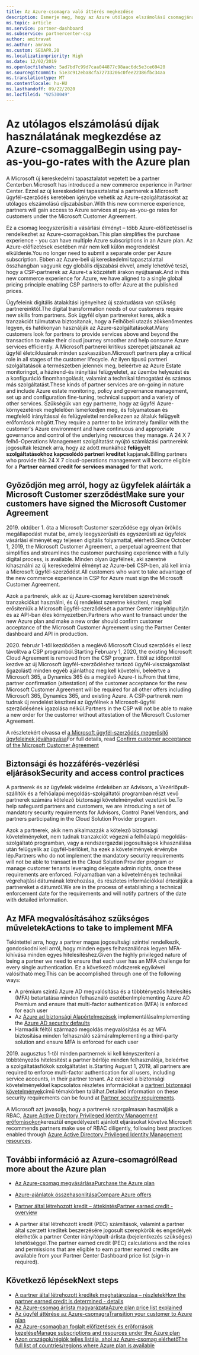 ```yaml
---
title: Az Azure-csomagra való áttérés megkezdése
description: Ismerje meg, hogy az Azure utólagos elszámolású csomagjának használatával milyen információkat és ügyfeleket kell megismernie, beleértve az első lépéseket, a biztonsági óvintézkedéseket és a kezdéshez szükséges tudnivalókat.
ms.topic: article
ms.service: partner-dashboard
ms.subservice: partnercenter-csp
author: amitravat
ms.author: amrava
ms.custom: SEOAPR.20
ms.localizationpriority: High
ms.date: 12/02/2019
ms.openlocfilehash: 5ad7bd7c99d7caa044877c98aac6dc5e3ce69420
ms.sourcegitcommit: 51e3c912eba8cfa72733206c0fee22386fbc34aa
ms.translationtype: MT
ms.contentlocale: hu-HU
ms.lasthandoff: 09/22/2020
ms.locfileid: "92530049"
---
```

# <a name="begin-using-pay-as-you-go-rates-with-the-azure-plan"></a><span data-ttu-id="b7c53-103">Az utólagos elszámolású díjak használatának megkezdése az Azure-csomaggal</span><span class="sxs-lookup"><span data-stu-id="b7c53-103">Begin using pay-as-you-go-rates with the Azure plan</span></span>

<span data-ttu-id="b7c53-104">A Microsoft új kereskedelmi tapasztalatot vezetett be a partner Centerben.</span><span class="sxs-lookup"><span data-stu-id="b7c53-104">Microsoft has introduced a new commerce experience in Partner Center.</span></span>  <span data-ttu-id="b7c53-105">Ezzel az új kereskedelmi tapasztalattal a partnerek a Microsoft ügyfél-szerződés keretében igénybe vehetik az Azure-szolgáltatásokat az utólagos elszámolású díjszabásban.</span><span class="sxs-lookup"><span data-stu-id="b7c53-105">With this new commerce experience, partners will gain access to Azure services at pay-as-you-go rates for customers under the Microsoft Customer Agreement.</span></span>

<span data-ttu-id="b7c53-106">Ez a csomag leegyszerűsíti a vásárlási élményt – több Azure-előfizetéssel is rendelkezhet az Azure-csomagokban.</span><span class="sxs-lookup"><span data-stu-id="b7c53-106">This plan simplifies the purchase experience - you can have multiple Azure subscriptions in an Azure plan.</span></span> <span data-ttu-id="b7c53-107">Az Azure-előfizetések esetében már nem kell külön megrendelést elküldenie.</span><span class="sxs-lookup"><span data-stu-id="b7c53-107">You no longer need to submit a separate order per Azure subscription.</span></span> <span data-ttu-id="b7c53-108">Ebben az Azure-beli új kereskedelmi tapasztalattal összhangban vagyunk egy globális díjszabási elvvel, amely lehetővé teszi, hogy a CSP-partnerek az Azure-t a közzétett árakon nyújtsanak.</span><span class="sxs-lookup"><span data-stu-id="b7c53-108">And in this new commerce experience for Azure, we have aligned to a single global pricing principle enabling CSP partners to offer Azure at the published prices.</span></span>

<span data-ttu-id="b7c53-109">Ügyfeleink digitális átalakítási igényeihez új szaktudásra van szükség partnereinktől.</span><span class="sxs-lookup"><span data-stu-id="b7c53-109">The digital transformation needs of our customers require new skills from partners.</span></span> <span data-ttu-id="b7c53-110">Sok ügyfél olyan partnereket keres, akik a tranzakciót túlmutatva biztosítanak, hogy a Felhőbeli utazás zökkenőmentes legyen, és hatékonyan használják az Azure-szolgáltatásokat.</span><span class="sxs-lookup"><span data-stu-id="b7c53-110">Many customers look for partners to provide services above and beyond the transaction to make their cloud journey smoother and help consume Azure services efficiently.</span></span> <span data-ttu-id="b7c53-111">A Microsoft partnerei kritikus szerepet játszanak az ügyfél életciklusának minden szakaszában.</span><span class="sxs-lookup"><span data-stu-id="b7c53-111">Microsoft partners play a critical role in all stages of the customer lifecycle.</span></span> <span data-ttu-id="b7c53-112">Az ilyen típusú partneri szolgáltatások a természetben jelennek meg, beleértve az Azure Estate monitoringot, a házirend-és irányítási felügyeletet, az üzembe helyezést és a konfiguráció finomhangolását, valamint a technikai támogatást és számos más szolgáltatást.</span><span class="sxs-lookup"><span data-stu-id="b7c53-112">These kinds of partner services are on-going in nature and include Azure estate monitoring, policy and governance management, set up and configuration fine-tuning, technical support and a variety of other services.</span></span> <span data-ttu-id="b7c53-113">Szükségük van egy partnerre, hogy az ügyfél Azure-környezetének megfelelően Ismerkedjen meg, és folyamatosan és megfelelő irányítással és felügyelettel rendelkezzen az általuk felügyelt erőforrások mögött.</span><span class="sxs-lookup"><span data-stu-id="b7c53-113">They require a partner to be intimately familiar with the customer's Azure environment and have continuous and appropriate governance and control of the underlying resources they manage.</span></span> <span data-ttu-id="b7c53-114">A 24 X 7 felhő-Operations Management szolgáltatást nyújtó számlázási partnereink jogosultak lesznek arra, hogy az adott munkához **felügyelt szolgáltatásokhoz kapcsolódó partneri kreditet** kapjanak.</span><span class="sxs-lookup"><span data-stu-id="b7c53-114">Billing partners who provide this 24 X 7 cloud-operations management will become eligible for a **Partner earned credit for services managed** for that work.</span></span>

## <a name="make-sure-your-customers-have-signed-the-microsoft-customer-agreement"></a><span data-ttu-id="b7c53-115">Győződjön meg arról, hogy az ügyfelek aláírták a Microsoft Customer szerződést</span><span class="sxs-lookup"><span data-stu-id="b7c53-115">Make sure your customers have signed the Microsoft Customer Agreement</span></span>

<span data-ttu-id="b7c53-116">2019. október 1. óta a Microsoft Customer szerződése egy olyan örökös megállapodást mutat be, amely leegyszerűsíti és egyszerűsíti az ügyfelek vásárlási élményét egy teljesen digitális folyamattal, elérhető.</span><span class="sxs-lookup"><span data-stu-id="b7c53-116">Since October 1, 2019, the Microsoft Customer Agreement, a perpetual agreement that simplifies and streamlines the customer purchasing experience with a fully digital process, is available.</span></span> <span data-ttu-id="b7c53-117">Minden olyan ügyfélnek, aki szeretné kihasználni az új kereskedelmi élményt az Azure-beli CSP-ben, alá kell írnia a Microsoft ügyfél-szerződést.</span><span class="sxs-lookup"><span data-stu-id="b7c53-117">All customers who want to take advantage of the new commerce experience in CSP for Azure must sign the Microsoft Customer Agreement.</span></span>

<span data-ttu-id="b7c53-118">Azok a partnerek, akik az új Azure-csomag keretében szeretnének tranzakciókat használni, és új rendelést szeretne készíteni, meg kell erősíteniük a Microsoft ügyfél-szerződését a partner Center irányítópultján és az API-ban éles környezetben.</span><span class="sxs-lookup"><span data-stu-id="b7c53-118">Partners who want to transact under the new Azure plan and make a new order should confirm customer acceptance of the Microsoft Customer Agreement using the Partner Center dashboard and API in production.</span></span>

<span data-ttu-id="b7c53-119">2020. február 1-től kezdődően a meglévő Microsoft Cloud szerződés el lesz távolítva a CSP programból.</span><span class="sxs-lookup"><span data-stu-id="b7c53-119">Starting February 1, 2020, the existing Microsoft Cloud Agreement is removed from the CSP program.</span></span> <span data-ttu-id="b7c53-120">Ettől az időponttól kezdve az új Microsoft ügyfél-szerződéshez tartozó ügyfél-visszaigazolást (igazolást) minden egyéb ajánlathoz meg kell követelni, beleértve a Microsoft 365, a Dynamics 365 és a meglévő Azure-t is.</span><span class="sxs-lookup"><span data-stu-id="b7c53-120">From that time, partner confirmation (attestation) of the customer acceptance for the new Microsoft Customer Agreement will be required for all other offers including Microsoft 365, Dynamics 365, and existing Azure.</span></span> <span data-ttu-id="b7c53-121">A CSP-partnerek nem tudnak új rendelést készíteni az ügyfélnek a Microsoft-ügyfél szerződésének igazolása nélkül.</span><span class="sxs-lookup"><span data-stu-id="b7c53-121">Partners in the CSP will not be able to make a new order for the customer without attestation of the Microsoft Customer Agreement.</span></span>

<span data-ttu-id="b7c53-122">A részletekért olvassa el [a Microsoft ügyfél-szerződés megerősítő ügyfeleinek jóváhagyása](confirm-customer-agreement.md)</span><span class="sxs-lookup"><span data-stu-id="b7c53-122">For full details, read [Confirm customer acceptance of the Microsoft Customer Agreement](confirm-customer-agreement.md)</span></span>

## <a name="security-and-access-control-practices"></a><span data-ttu-id="b7c53-123">Biztonsági és hozzáférés-vezérlési eljárások</span><span class="sxs-lookup"><span data-stu-id="b7c53-123">Security and access control practices</span></span>

<span data-ttu-id="b7c53-124">A partnerek és az ügyfelek védelme érdekében az Advisors, a Vezérlőpult-szállítók és a felhőalapú megoldás-szolgáltatói programban részt vevő partnerek számára kötelező biztonsági követelményeket vezetünk be.</span><span class="sxs-lookup"><span data-stu-id="b7c53-124">To help safeguard partners and customers, we are introducing a set of mandatory security requirements for Advisors, Control Panel Vendors, and partners participating in the Cloud Solution Provider program.</span></span>

<span data-ttu-id="b7c53-125">Azok a partnerek, akik nem alkalmazzák a kötelező biztonsági követelményeket, nem tudnak tranzakciót végezni a felhőalapú megoldás-szolgáltató programban, vagy a rendszergazdai jogosultságok kihasználása után felügyelik az ügyfél-bérlőket, ha ezek a követelmények érvénybe lép.</span><span class="sxs-lookup"><span data-stu-id="b7c53-125">Partners who do not implement the mandatory security requirements will not be able to transact in the Cloud Solution Provider program or manage customer tenants leveraging delegate admin rights, once these requirements are enforced.</span></span> <span data-ttu-id="b7c53-126">Folyamatban van a követelmények technikai végrehajtási dátumának létrehozása, és részletes információkkal értesítjük a partnereket a dátumról.</span><span class="sxs-lookup"><span data-stu-id="b7c53-126">We are in the process of establishing a technical enforcement date for the requirements and will notify partners of the date with detailed information.</span></span>

## <a name="actions-to-take-to-implement-mfa"></a><span data-ttu-id="b7c53-127">Az MFA megvalósításához szükséges műveletek</span><span class="sxs-lookup"><span data-stu-id="b7c53-127">Actions to take to implement MFA</span></span>

<span data-ttu-id="b7c53-128">Tekintettel arra, hogy a partner magas jogosultsági szinttel rendelkezik, gondoskodni kell arról, hogy minden egyes felhasználónak legyen MFA-kihívása minden egyes hitelesítéshez.</span><span class="sxs-lookup"><span data-stu-id="b7c53-128">Given the highly privileged nature of being a partner we need to ensure that each user has an MFA challenge for every single authentication.</span></span> <span data-ttu-id="b7c53-129">Ez a következő módszerek egyikével valósítható meg:</span><span class="sxs-lookup"><span data-stu-id="b7c53-129">This can be accomplished through one of the following ways:</span></span>

- <span data-ttu-id="b7c53-130">A prémium szintű Azure AD megvalósítása és a többtényezős hitelesítés (MFA) betartatása minden felhasználó esetében</span><span class="sxs-lookup"><span data-stu-id="b7c53-130">Implementing Azure AD Premium and ensure that multi-factor authentication (MFA) is enforced for each user</span></span>
- <span data-ttu-id="b7c53-131">Az [Azure ad biztonsági Alapértelmezések](/azure/active-directory/conditional-access/concept-conditional-access-security-defaults) implementálása</span><span class="sxs-lookup"><span data-stu-id="b7c53-131">Implementing the [Azure AD security defaults](/azure/active-directory/conditional-access/concept-conditional-access-security-defaults)</span></span>
- <span data-ttu-id="b7c53-132">Harmadik féltől származó megoldás megvalósítása és az MFA biztosítása minden felhasználó számára</span><span class="sxs-lookup"><span data-stu-id="b7c53-132">Implementing a third-party solution and ensure MFA is enforced for each user</span></span>

<span data-ttu-id="b7c53-133">2019. augusztus 1-től minden partnernek ki kell kényszeríteni a többtényezős hitelesítést a partner bérlője minden felhasználója, beleértve a szolgáltatásfiókok szolgáltatást is.</span><span class="sxs-lookup"><span data-stu-id="b7c53-133">Starting August 1, 2019, all partners are required to enforce multi-factor authentication for all users, including service accounts, in their partner tenant.</span></span> <span data-ttu-id="b7c53-134">Az ezekkel a biztonsági követelményekkel kapcsolatos részletes információkat a [partneri biztonsági követelmények](partner-security-requirements.md)című témakörben találhat.</span><span class="sxs-lookup"><span data-stu-id="b7c53-134">Detailed information on these security requirements can be found at [Partner security requirements](partner-security-requirements.md).</span></span>

<span data-ttu-id="b7c53-135">A Microsoft azt javasolja, hogy a partnerek szorgalmasan használják a RBAC, [Azure Active Directory Privileged Identity Management erőforrásokon](/azure/active-directory/privileged-identity-management/pim-configure)keresztül engedélyezett ajánlott eljárásokat követve.</span><span class="sxs-lookup"><span data-stu-id="b7c53-135">Microsoft recommends partners make use of RBAC diligently, following best practices enabled through [Azure Active Directory Privileged Identity Management resources](/azure/active-directory/privileged-identity-management/pim-configure).</span></span>

## <a name="read-more-about-the-azure-plan"></a><span data-ttu-id="b7c53-136">További információ az Azure-csomagról</span><span class="sxs-lookup"><span data-stu-id="b7c53-136">Read more about the Azure plan</span></span>

- [<span data-ttu-id="b7c53-137">Az Azure-csomag megvásárlása</span><span class="sxs-lookup"><span data-stu-id="b7c53-137">Purchase the Azure plan</span></span>](purchase-azure-plan.md)

- [<span data-ttu-id="b7c53-138">Azure-ajánlatok összehasonlítása</span><span class="sxs-lookup"><span data-stu-id="b7c53-138">Compare Azure offers</span></span>](compare-azure-offers.md)

- [<span data-ttu-id="b7c53-139">Partner által létrehozott kredit – áttekintés</span><span class="sxs-lookup"><span data-stu-id="b7c53-139">Partner earned credit - overview</span></span>](partner-earned-credit.md)

- <span data-ttu-id="b7c53-140">A partner által létrehozott kredit (PEC) számítások, valamint a partner által szerzett kreditek beszerzésére jogosult szerepkörök és engedélyek elérhetők a partner Center irányítópult-árlista (bejelentkezés szükséges) lehetőséggel.</span><span class="sxs-lookup"><span data-stu-id="b7c53-140">The partner earned credit (PEC) calculations and the roles and permissions that are eligible to earn partner earned credits are available from your Partner Center Dashboard price list (sign-in required).</span></span>

## <a name="next-steps"></a><span data-ttu-id="b7c53-141">Következő lépések</span><span class="sxs-lookup"><span data-stu-id="b7c53-141">Next steps</span></span> 

- [<span data-ttu-id="b7c53-142">A partner által létrehozott kreditek meghatározása – részletek</span><span class="sxs-lookup"><span data-stu-id="b7c53-142">How the partner earned credit is determined - details</span></span>](partner-earned-credit-explanation.md)
- [<span data-ttu-id="b7c53-143">Az Azure-csomag árlista magyarázata</span><span class="sxs-lookup"><span data-stu-id="b7c53-143">Azure plan price list explained</span></span>](azure-plan-price-list.md)
- [<span data-ttu-id="b7c53-144">Az ügyfél áttérése az Azure-csomagra</span><span class="sxs-lookup"><span data-stu-id="b7c53-144">Transition your customer to Azure plan</span></span>](azure-plan-transition.md)
- [<span data-ttu-id="b7c53-145">Az Azure-csomagban foglalt előfizetések és erőforrások kezelése</span><span class="sxs-lookup"><span data-stu-id="b7c53-145">Manage subscriptions and resources under the Azure plan</span></span>](azure-plan-manage.md)
- [<span data-ttu-id="b7c53-146">Azon országok/régiók teljes listája, ahol az Azure-csomag elérhető</span><span class="sxs-lookup"><span data-stu-id="b7c53-146">The full list of countries/regions where Azure plan is available</span></span>](https://query.prod.cms.rt.microsoft.com/cms/api/am/binary/RE3QN0x)